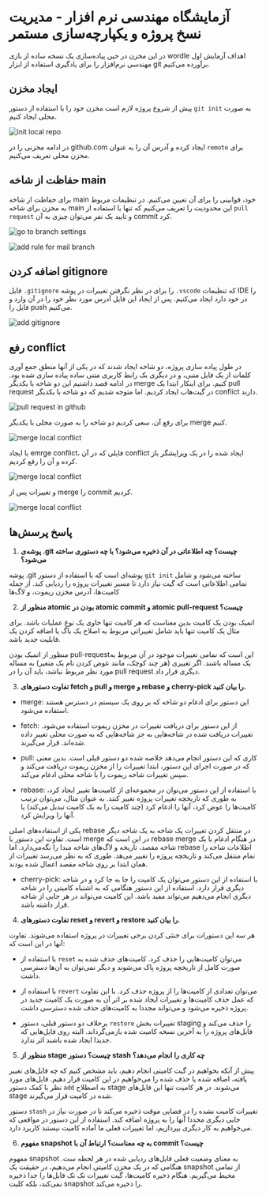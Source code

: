 # آزمایشگاه مهندسی نرم افزار - مدیریت نسخ پروژه و یکپارچه‌سازی مستمر

در این مخزن در حین پیاده‌سازی یک نسخه ساده از بازی wordle اهداف آزمایش اول مهندسی نرم‌افزار را برای یادگیری استفاده از ابزار git برآورده می‌کنیم.

## ایجاد مخزن

پیش از شروع پروژه لازم است مخزن خود را با استفاده از دستور `git init` به صورت محلی ایجاد کنیم.

![init local repo](./assets/Screen%20Shot%202023-10-22%20at%2010.32.09%20PM.png)

در ادامه مخزنی را در github.com ایجاد کرده و آدرس آن را به عنوان `remote` برای مخزن محلی تعریف می‌کنیم.

## حفاظت از شاخه main

برای حفاظت از شاخه main خود، قوانینی را برای آن تعیین می‌کنیم. در تنظیمات مربوط به مخزن برای شاخه main این محدودیت را تعریف می‌کنیم که تنها با استفاده از `pull request` و تایید یک نفر می‌توان چیزی به آن commit کرد.

![go to branch settings](./assets/Screen%20Shot%202023-10-22%20at%2010.50.00%20PM.png)

![add rule for mail branch](./assets/Screen%20Shot%202023-10-22%20at%2010.51.55%20PM.png)

## اضافه کردن gitignore

فایل `.gitignore` را برای در نظر نگرفتن تغییرات در پوشه `.vscode` که تنظیمات IDE را در خود دارد ایجاد می‌کنیم. پس از ایجاد این فایل آدرس مورد نظر خود را در آن وارد و فایل را push می‌کنیم.

![add gitignore](./assets/Screen%20Shot%202023-10-25%20at%203.40.46%20PM.png)

## رفع conflict

در طول پیاده سازی پروژه، دو شاخه ایجاد شدند که در یکی از آنها منطق جمع آوری کلمات از یک فایل متنی، و در دیگری یک رابط کاربری متنی ساده پیاده سازی شده بود. در ادامه قصد داشتیم این دو شاخه با یکدیگر merge کنیم. برای اینکار ابتدا یک pull request در گیت‌هاب ایجاد کردیم. اما متوجه شدیم که دو شاخه با یکدیگر conflict دارند.

![pull request in github](./assets/Screen%20Shot%202023-10-27%20at%203.06.51%20PM.png)

برای رفع آن، سعی کردیم دو شاخه را به صورت محلی با یکدیگر merge کنیم.

![merge local conflict](./assets/Screen%20Shot%202023-10-27%20at%203.19.48%20PM.png)

با ایجاد emrge conflict، فایلی که در آن conflict ایجاد شده را در یک ویرایشگر باز کرده و آن را رفع کردیم.

![merge local conflict](./assets/Screen%20Shot%202023-10-27%20at%203.20.21%20PM.png)

و تغییرات پس از merge را commit کردیم.

![merge local conflict](./assets/Screen%20Shot%202023-10-27%20at%203.24.09%20PM.png)

## پاسخ پرسش‌ها

1. **پوشه‌ی .git چیست؟ چه اطلاعاتی در آن ذخیره می‌شود؟ با چه دستوری ساخته می‌شود؟**

پوشه .git پوشه‌ای است که با استفاده از دستور `git init` ساخته می‌شود و شامل تمامی اطلاعاتی است که گیت نیاز دارد تا مسیر تغییرات پروژه را ردیابی کند. از جمله کامیت‌ها، آدرس مخزن ریموت، و لاگ‌ها

2. **منظور از atomic بودن در atomic commit و atomic pull-request چیست؟**

اتمیک بودن یک کامیت بدین معناست که هر کامیت تنها حاوی یک نوع عملیات باشد. برای مثال یک کامیت تنها باید شامل تغییراتی مربوط به اصلاح یک باگ یا اضافه کردن یک قابلیت جدید باشد.

منظور از اتمیک بودن pull-requestاین است که تمامی تغییرات موجود در آن مربوط به یک مساله باشند. اگر تغییری (هر چند کوچک، مانند عوض کردن نام یک متغیر) به مساله مورد نظر مربوط نباشد، باید آن را در pull request دیگری قرار داد.

3. **تفاوت دستورهای fetch و pull و merge و rebase و cherry-pick را بیان کنید.**

- merge: این دستور برای ادغام دو شاخه که بر روی یک سیستم در دسترس هستند استفاده می‌شود.

- fetch: از این دستور برای دریافت تغییرات در مخزن ریموت استفاده می‌شود. تغییرات دریافت شده در شاخه‌هایی به جز شاخه‌هایی که به صورت محلی تغییر داده شده‌اند. قرار می‌گیرند.

- pull: کاری که این دستور انجام می‌دهد خلاصه شده دو دستور قبلی است. بدین معنی که در صورت اجرای این دستور، ابتدا تغییرات را از مخزن ریموت دریافت می‌کند و سپس تغییرات شاخه ریموت را با شاخه محلی ادغام می‌کند.

- rebase: با استفاده از این دستور می‌توان در مجموعه‌ای از کامیت‌ها تغییر ایجاد کرد، به طوری که تاریخچه تغییرات پروژه تغییر کنند. به عنوان مثال، می‌توان ترتیب کامیت‌ها را عوض کرد، آنها را ادغام کرد (چند کامیت را به یک کامیت تبدیل می‌کند) یا آنها را ویرایش کرد.

یکی از استفاده‌های اصلی rebase در منتقل کردن تغییرات یک شاخه به یک شاخه دیگر است. تفاوت این دستور با merge در این است که rebase merge در هنگام ادغام با یک شاخه مقصد، تاریخه و لاگ‌های شاخه مبدا را نگه‌می‌دارد. اما rebase اطلاعات شاخه را تمام منتقل می‌کند و تاریخچه پروژه را تغییر می‌هد. طوری که به نظر می‌رسد تغییرات از همان ابتدا بر روی شاخه مقصد اعمال شده بودند.

- cherry-pick: با استفاده از این دستور می‌توان یک کامیت را جا به جا کرد و در شاخه دیگری قرار دارد. استفاده از این دستور هنگامی که به اشتباه کامیتی را در شاخه دیگری انجام می‌دهیم می‌تواند مفید باشد. این کامیت می‌تواند در هر جایی از شاخه قرار داشته باشد.

4. **تفاوت دستورهای reset و revert و restore را بیان کنید.**

هر سه این دستورات برای خنثی کردن برخی تغییرات در پروژه استفاده می‌شوند. تفاوت آنها در این است که:

- با استفاده از `reset` می‌توان کامیت‌هایی را حذف کرد. کامیت‌های حذف شده به صورت کامل از تاریخچه پروژه پاک می‌شوند و دیگر نمی‌توان به آن‌ها دسترسی داشت.

- با استفاده از `revert` می‌توان تعدادی از کامیت‌ها را از پروژه حذف کرد. با این تفاوت که عمل حذف کامیت‌ها و تغییرات ایجاد شده بر اثر آن به صورت یک کامیت جدید در پروژه ذخیره می‌شود و می‌تواند مجددا به کامیت‌های حذف شده دسترسی داشت.

- برخلاف دو دستور قبلی، دستور `restore` تغییرات بخش staging را حذف می‌کند و فایل‌های پروژه را به آخرین نسخه کامیت‌ شده بازمی‌گرداند. البته روی فایل‌هایی که جدیدا ایجاد شده باشند اثر ندارد.

5. **منظور از stage چیست؟ دستور stash چه کاری را انجام می‌دهد؟**

پیش از آنکه بخواهیم در گیت کامیتی انجام دهیم، باید مشخص کنیم که چه فایل‌های تغییر یافته، اضافه شده یا حذف شده را می‌خواهیم در این کامیت قرار دهیم. فایل‌های مورد نظر با کمک دستور `add` به اصطلاح stage می‌شوند. در هر کامیت تنها این فایل‌های stage شده در کامیت قرار می‌گیرند.

دستور `stash` تغییرات کامیت نشده را در فضایی موقت ذخیره می‌کند تا در صورت نیاز در جایی دیگری محددا آنها را به پروژه اضافه کند. استفاده از این دستور در مواقعی که می‌خواهیم به کار دیگری بپردازیم، اما تغییرات فعلی ما آماده کامیت نیستند کاربرد دارد.

6. **مفهوم snapshot به چه معناست؟ ارتباط آن با commit چیست؟**

مفهوم snapshot به معنای وضعیت فعلی فایل‌های ردیابی شده در هر لحظه ست. هنگامی که در یک مخزن کامیتی انجام می‌دهیم، در حقیقت یک snapshot از تمامی محیط می‌گیریم. هنگام ذخیره کامیت‌ها، گیت تغییرات تک تک فایل‌ها را جدا ذخیره نمی‌کند، بلکه کلیت snapshot را ذخیره می‌کند.
